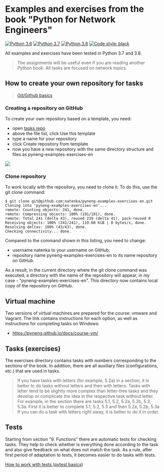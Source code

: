 # Examples and exercises from the book "Python for Network Engineers"

[![Python 3.6](https://img.shields.io/badge/python-3.6-blue.svg)](https://www.python.org/downloads/release/python-360/) [![Python 3.7](https://img.shields.io/badge/python-3.7-blue.svg)](https://www.python.org/downloads/release/python-370/) [![Python 3.8](https://img.shields.io/badge/python-3.8-blue.svg)](https://www.python.org/downloads/release/python-380/) [![Code style: black](https://img.shields.io/badge/code%20style-black-000000.svg)](https://github.com/psf/black)

All examples and exercises have been tested in Python 3.7 and 3.8.

> The assignments will be useful even if you are reading another Python book.
> All tasks are focused on network topics.


## How to create your own repository for tasks

> [Git/Github basics](https://pyneng.readthedocs.io/ru/latest/book/02_git_github/index.html)

### Creating a repository on GitHub

To create your own repository based on a template, you need:

-  open [tasks repo](https://github.com/natenka/pyneng-examples-exercises-en)
-  above the file list, click Use this template
-  type a name for your repository
-  click Create repository from template
-  now you have a new repository with the same directory structure and files as pyneng-examples-exercises-en

![](https://raw.githubusercontent.com/natenka/PyNEng/master/images/git/github_use_template.png)

### Clone repository

To work locally with the repository, you need to clone it.
To do this, use the git clone command:

```
$ git clone git@github.com:natenka/pyneng-examples-exercises-en.git
Cloning into 'pyneng-examples-exercises-en'...
remote: Counting objects: 241, done.
remote: Compressing objects: 100% (191/191), done.
remote: Total 241 (delta 43), reused 239 (delta 41), pack-reused 0
Receiving objects: 100% (241/241), 119.60 KiB | 0 bytes/s, done.
Resolving deltas: 100% (43/43), done.
Checking connectivity... done.
```

Compared to the command shown in this listing, you need to change:

- username natenka to your username on GitHub;
- repository name pyneng-examples-exercises-en to its name
    repository on GitHub.

As a result, in the current directory where the git clone command was executed,
a directory with the name of the repository will appear, in my case -
"pyneng-examples-exercises-en". This directory now contains
local copy of the repository on GitHub.

## Virtual machine

Two versions of virtual machines are prepared for the course: vmware and Vagrant.
The link contains instructions for each option, as well as instructions for completing tasks on Windows:

* https://pyneng.github.io/docs/course-vm/


## Tasks (exercises)

The exercises directory contains tasks with numbers corresponding to the sections of the book.
In addition, there are all auxiliary files (configurations, etc.) that are used in tasks.

> If you have tasks with letters (for example, 5.2a) in a section, it is better to do tasks without letters and then with letters. Tasks with letter tend to be slightly more complex than letter-free tasks and they develop or complicate the idea in the respective task without letter.
> For example, in the section there are tasks 5.1, 5.2, 5.2a, 5.2b, 5.3, 5.3a. First it is better to complete 5.1, 5.2, 5.3 and then 5.2a, 5.2b, 5.3a
> If you can do a task with letters right away, it is better to do it in order.


## Tests

Starting from section "9. Functions" there are automatic tests for checking tasks. They help to check whether is everything done according to the task and also give feedback on what does not match the task. As a rule, after first period of adaptation to tests, it becomes easier to do tasks with tests.

[How to work with tests (pytest basics)](https://pyneng.readthedocs.io/ru/latest/book/additional_info/pytest.html)

